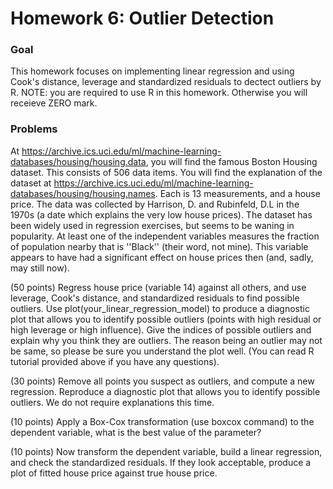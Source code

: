 # Homework 6: Outlier Detection

### Goal
This homework focuses on implementing linear regression and using Cook's distance, leverage and standardized residuals to dectect outliers by R. NOTE: you are required to use R in this homework. Otherwise you will receieve ZERO mark.

### Problems
At https://archive.ics.uci.edu/ml/machine-learning-databases/housing/housing.data, you will find the famous Boston Housing dataset. This consists of 506 data items. You will find the explanation of the dataset at https://archive.ics.uci.edu/ml/machine-learning-databases/housing/housing.names. Each is 13 measurements, and a house price. The data was collected by Harrison, D. and Rubinfeld, D.L in the 1970s (a date which explains the very low house prices). The dataset has been widely used in regression exercises, but seems to be waning in popularity. At least one of the independent variables measures the fraction of population nearby that is ''Black'' (their word, not mine). This variable appears to have had a significant effect on house prices then (and, sadly, may still now).

(50 points) Regress house price (variable 14) against all others, and use leverage, Cook's distance, and standardized residuals to find possible outliers. Use plot(your_linear_regression_model) to produce a diagnostic plot that allows you to identify possible outliers (points with high residual or high leverage or high influence). Give the indices of possible outliers and explain why you think they are outliers. The reason being an outlier may not be same, so please be sure you understand the plot well. (You can read R tutorial provided above if you have any questions).

(30 points) Remove all points you suspect as outliers, and compute a new regression. Reproduce a diagnostic plot that allows you to identify possible outliers. We do not require explanations this time.

(10 points) Apply a Box-Cox transformation (use boxcox command) to the dependent variable, what is the best value of the parameter?

(10 points) Now transform the dependent variable, build a linear regression, and check the standardized residuals. If they look acceptable, produce a plot of fitted house price against true house price.